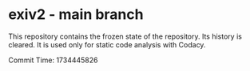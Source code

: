 # exiv2 - main branch

This repository contains the frozen state of the repository.
Its history is cleared. It is used only for static code
analysis with Codacy.

Commit Time: 1734445826